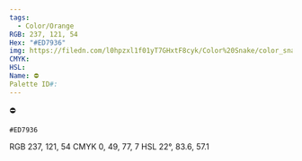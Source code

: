```yaml
---
tags:
  - Color/Orange
RGB: 237, 121, 54
Hex: "#ED7936"
img: https://filedn.com/l0hpzxl1f01yT7GHxtF8cyk/Color%20Snake/color_snake_csv_to_svg/%23ED7936.svg
CMYK: 
HSL: 
Name: ⛔️
Palette ID#:
---
```

⛔️
```palette
#ED7936
```
RGB 237, 121, 54
CMYK	0, 49, 77, 7
HSL	22°, 83.6, 57.1